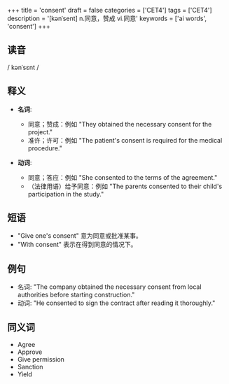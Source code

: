 +++
title = 'consent'
draft = false
categories = ['CET4']
tags = ['CET4']
description = '[kənˈsent] n.同意，赞成 vi.同意'
keywords = ['ai words', 'consent']
+++

## 读音
/ kənˈsɛnt /

## 释义
- **名词**: 
   - 同意；赞成：例如 "They obtained the necessary consent for the project."
   - 准许；许可：例如 "The patient's consent is required for the medical procedure."

- **动词**:
   - 同意；答应：例如 "She consented to the terms of the agreement."
   - （法律用语）给予同意：例如 "The parents consented to their child's participation in the study."

## 短语
- "Give one's consent" 意为同意或批准某事。
- "With consent" 表示在得到同意的情况下。

## 例句
- 名词: "The company obtained the necessary consent from local authorities before starting construction."
- 动词: "He consented to sign the contract after reading it thoroughly."

## 同义词
- Agree
- Approve
- Give permission
- Sanction
- Yield
